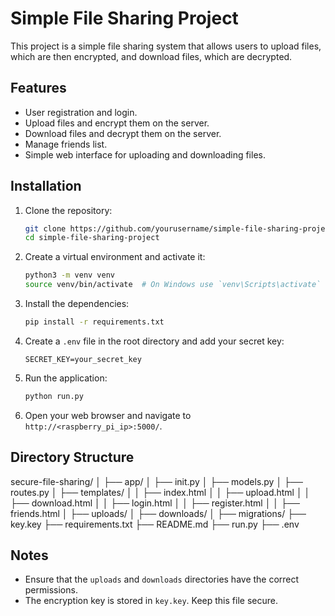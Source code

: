 # Simple File Sharing Project

This project is a simple file sharing system that allows users to upload files, which are then encrypted, and download files, which are decrypted.

## Features

- User registration and login.
- Upload files and encrypt them on the server.
- Download files and decrypt them on the server.
- Manage friends list.
- Simple web interface for uploading and downloading files.

## Installation

1. Clone the repository:
    ```sh
    git clone https://github.com/yourusername/simple-file-sharing-project.git
    cd simple-file-sharing-project
    ```

2. Create a virtual environment and activate it:
    ```sh
    python3 -m venv venv
    source venv/bin/activate  # On Windows use `venv\Scripts\activate`
    ```

3. Install the dependencies:
    ```sh
    pip install -r requirements.txt
    ```

4. Create a `.env` file in the root directory and add your secret key:
    ```
    SECRET_KEY=your_secret_key
    ```

5. Run the application:
    ```sh
    python run.py
    ```

6. Open your web browser and navigate to `http://<raspberry_pi_ip>:5000/`.

## Directory Structure
secure-file-sharing/ │ ├── app/ │ ├── init.py │ ├── models.py │ ├── routes.py │ ├── templates/ │ │ ├── index.html │ │ ├── upload.html │ │ ├── download.html │ │ ├── login.html │ │ ├── register.html │ │ ├── friends.html │ ├── uploads/ │ ├── downloads/ │ ├── migrations/ ├── key.key ├── requirements.txt ├── README.md ├── run.py ├── .env

## Notes

- Ensure that the `uploads` and `downloads` directories have the correct permissions.
- The encryption key is stored in `key.key`. Keep this file secure.